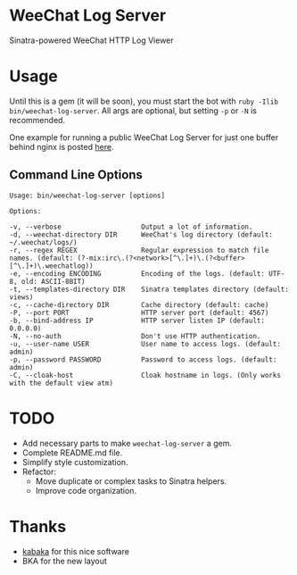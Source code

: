 # WeeChat Log Server

Sinatra-powered WeeChat HTTP Log Viewer

# Usage

Until this is a gem (it will be soon), you must start the bot with `ruby -Ilib
bin/weechat-log-server`. All args are optional, but setting `-p` or `-N` is recommended.

One example for running a public WeeChat Log Server for just one buffer
behind nginx is posted [here](https://gist.github.com/geistesk/113c3733349f56ab381f843e59e4daf0).

## Command Line Options

    Usage: bin/weechat-log-server [options]

    Options:

    -v, --verbose                    Output a lot of information.
    -d, --weechat-directory DIR      WeeChat's log directory (default: ~/.weechat/logs/)
    -r, --regex REGEX                Regular expression to match file names. (default: (?-mix:irc\.(?<network>[^\.]+)\.(?<buffer>[^\.]+)\.weechatlog))
    -e, --encoding ENCODING          Encoding of the logs. (default: UTF-8, old: ASCII-8BIT)
    -t, --templates-directory DIR    Sinatra templates directory (default: views)
    -c, --cache-directory DIR        Cache directory (default: cache)
    -P, --port PORT                  HTTP server port (default: 4567)
    -b, --bind-address IP            HTTP server listen IP (default: 0.0.0.0)
    -N, --no-auth                    Don't use HTTP authentication.
    -u, --user-name USER             User name to access logs. (default: admin)
    -p, --password PASSWORD          Password to access logs. (default: admin)
    -C, --cloak-host                 Cloak hostname in logs. (Only works with the default view atm)

# TODO

  * Add necessary parts to make `weechat-log-server` a gem.
  * Complete README.md file.
  * Simplify style customization.
  * Refactor:
    * Move duplicate or complex tasks to Sinatra helpers.
    * Improve code organization.

# Thanks

* [kabaka](https://github.com/kabaka) for this nice software
* BKA for the new layout
